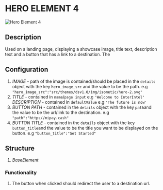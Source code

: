 # HERO ELEMENT 4

![Hero Element 4](https://i.postimg.cc/FHwTsKFD/Screenshot-2022-09-06-143645.png)

## Description

Used on a landing page, displaying a showcase image, title text, description text and a button that has a link to a destination.
The

## Configuration

1. *IMAGE* - path of the image is contained/should be placed in the  `details` object with the key `hero_image_src` and the value to be the path. e.g `"hero_image_src":"src/themes/dsv1.0/img/isometic/hero-2.svg"`
2. *TITLE* - contained in `name`/`page input` e.g `'Welcome to InterIntel'`
*DESCRIPTION* - contained in `defaultValue` e.g `'The future is now'`
3. *BUTTON PATH* - contained in the `details` object with the key `path`and the value to be the url/link to the destination. e.g `"path":"https//mipay.cash"`
4. *BUTTON TITLE* - contained in the `details` object with the key `button_title`and the value to be the title you want to be displayed on the button. e.g `"button_title":"Get Started"`

## Structure

1. *BaseElement*

### Functionality

1. The button when clicked should redirect the user to a destination url.
